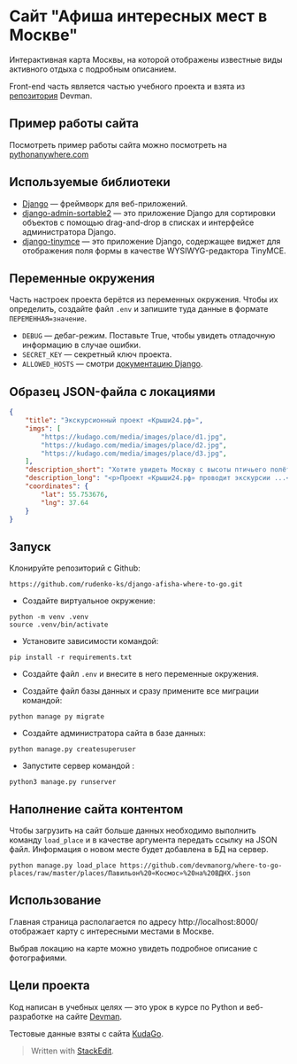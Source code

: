 # Сайт "Афиша интересных мест в Москве"
Интерактивная карта Москвы, на которой отображены известные виды активного отдыха с подробным описанием.

Front-end часть является частью учебного проекта и взята из [репозитория](https://github.com/devmanorg/where-to-go-frontend) Devman.

## Пример работы сайта
Посмотреть пример работы сайта можно посмотреть на [pythonanywhere.com](http://kawabanga.pythonanywhere.com/)

## Используемые библиотеки

-   [Django](https://www.djangoproject.com/)  — фреймворк для веб-приложений.
-   [django-admin-sortable2](https://django-admin-sortable2.readthedocs.io/en/latest/index.html)  — это приложение Django для сортировки объектов с помощью drag-and-drop в списках и интерфейсе администратора Django.
-   [django-tinymce](https://github.com/jazzband/django-tinymce)  — это приложение Django, содержащее виджет для отображения поля формы в качестве WYSIWYG-редактора TinyMCE.


## Переменные окружения

Часть настроек проекта берётся из переменных окружения. Чтобы их определить, создайте файл `.env` и запишите туда данные в формате `ПЕРЕМЕННАЯ=значение`.

- `DEBUG`  — дебаг-режим. Поставьте True, чтобы увидеть отладочную информацию в случае ошибки.
- `SECRET_KEY`  — секретный ключ проекта.
- `ALLOWED_HOSTS`  — смотри  [документацию Django](https://docs.djangoproject.com/en/3.2/ref/settings/#allowed-hosts).

## Образец JSON-файла с локациями

```json
{
    "title": "Экскурсионный проект «Крыши24.рф»",
    "imgs": [
        "https://kudago.com/media/images/place/d1.jpg",
        "https://kudago.com/media/images/place/d2.jpg",
        "https://kudago.com/media/images/place/d3.jpg",
    ],
    "description_short": "Хотите увидеть Москву с высоты птичьего полёта?",
    "description_long": "<p>Проект «Крыши24.рф» проводит экскурсии ...</p>",
    "coordinates": {
        "lat": 55.753676,
        "lng": 37.64
    }
}
```

## Запуск

 Клонируйте репозиторий с Github:
```shell
https://github.com/rudenko-ks/django-afisha-where-to-go.git
```
- Создайте виртуальное окружение:
```shell
python -m venv .venv
source .venv/bin/activate
```

- Установите зависимости командой:
```shell
pip install -r requirements.txt
```
    
- Создайте файл  `.env`  и внесите в него переменные окружения.
    
- Создайте файл базы данных и сразу примените все миграции командой:
```shell
python manage py migrate
```
    
- Создайте администратора сайта в базе данных:
```shell
python manage.py createsuperuser
```
- Запустите сервер командой  :
```shell
python3 manage.py runserver
```

## Наполнение сайта контентом

Чтобы загрузить на сайт больше данных необходимо выполнить команду `load_place` и в качестве аргумента передать ссылку на JSON файл.  Информация о новом месте будет добавлена в БД на сервер.

```shell
python manage.py load_place https://github.com/devmanorg/where-to-go-places/raw/master/places/Павильон%20«Космос»%20на%20ВДНХ.json
```

## Использование

Главная страница располагается по адресу http://localhost:8000/ отображает карту с интересными местами в Москве.

Выбрав локацию на карте можно увидеть подробное описание с фотографиями.

## Цели проекта

Код написан в учебных целях — это урок в курсе по Python и веб-разработке на сайте  [Devman](https://dvmn.org/).

Тестовые данные взяты с сайта  [KudaGo](https://kudago.com/).
> Written with [StackEdit](https://stackedit.io/).
